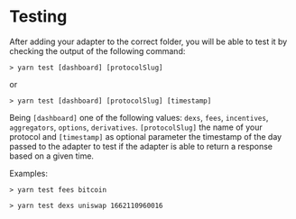 # Testing

After adding your adapter to the correct folder, you will be able to test it by checking the output of the following command:

```
> yarn test [dashboard] [protocolSlug]
```

or

```
> yarn test [dashboard] [protocolSlug] [timestamp]
```

Being `[dashboard]` one of the following values: `dexs`, `fees`, `incentives`, `aggregators`, `options`, `derivatives`. `[protocolSlug]` the name of your protocol and `[timestamp]` as optional parameter the timestamp of the day passed to the adapter to test if the adapter is able to return a response based on a given time.

Examples:

```
> yarn test fees bitcoin
```

```
> yarn test dexs uniswap 1662110960016
```
